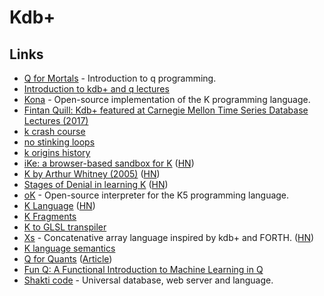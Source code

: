 # Kdb+

## Links

* [Q for Mortals](https://code.kx.com/q4m3/) - Introduction to q programming.
* [Introduction to kdb+ and q lectures](https://www.youtube.com/watch?v=8eoysfqO3UY)
* [Kona](https://github.com/kevinlawler/kona) - Open-source implementation of the K programming language.
* [Fintan Quill: Kdb+ featured at Carnegie Mellon Time Series Database Lectures (2017)](https://www.youtube.com/watch?v=Dy0SjrT3tB4)
* [k crash course](https://github.com/kparc/kcc)
* [no stinking loops](http://nsl.com)
* [k origins history](https://kparc.io)
* [iKe: a browser-based sandbox for K](http://johnearnest.github.io/ok/ike/ike.html) ([HN](https://news.ycombinator.com/item?id=21886380))
* [K by Arthur Whitney (2005)](http://archive.vector.org.uk/art10010830) ([HN](https://news.ycombinator.com/item?id=22060537))
* [Stages of Denial in learning K](http://nsl.com/papers/denial.html) ([HN](https://news.ycombinator.com/item?id=22504106))
* [oK](https://github.com/JohnEarnest/ok) - Open-source interpreter for the K5 programming language.
* [K Language](http://www.math.bas.bg/bantchev/place/k.html) ([HN](https://news.ycombinator.com/item?id=22561121))
* [K Fragments](http://beyondloom.com/blog/fragments.html)
* [K to GLSL transpiler](http://beyondloom.com/tools/specialk.html)
* [Xs](https://cryptm.org/xs/) - Concatenative array language inspired by kdb+ and FORTH. ([HN](https://news.ycombinator.com/item?id=23437003))
* [K language semantics](https://github.com/llelf/kex)
* [Q for Quants](https://github.com/psaris/q4q) ([Article](http://nick.psaris.com/presentation/q-for-quants/))
* [Fun Q: A Functional Introduction to Machine Learning in Q](https://github.com/psaris/funq)
* [Shakti code](https://shakti.sh) - Universal database, web server and language.
